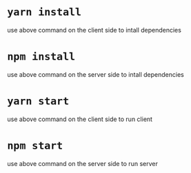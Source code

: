 # `yarn install`
use above command on the client side to intall dependencies

# `npm install`
use above command on the server side to intall dependencies



# `yarn start`
use above command on the client side to run client

# `npm start`
use above command on the server side to run server